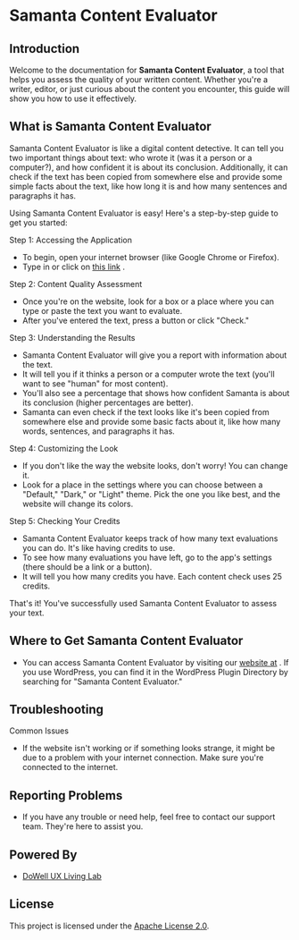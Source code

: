 # Samanta Content Evaluator

## Introduction

Welcome to the documentation for **Samanta Content Evaluator**, a tool that helps you assess the quality of your written content. Whether you're a writer, editor, or just curious about the content you encounter, this guide will show you how to use it effectively.

## What is Samanta Content Evaluator

Samanta Content Evaluator is like a digital content detective. It can tell you two important things about text: who wrote it (was it a person or a computer?), and how confident it is about its conclusion. Additionally, it can check if the text has been copied from somewhere else and provide some simple facts about the text, like how long it is and how many sentences and paragraphs it has.

Using Samanta Content Evaluator is easy! Here's a step-by-step guide to get you started:

Step 1: Accessing the Application

- To begin, open your internet browser (like Google Chrome or Firefox).
- Type in or click on [this link](https://www.uxlivinglab.net/samantacontentevaluator/wp-admin/admin.php?page=samanta) .

Step 2: Content Quality Assessment

- Once you're on the website, look for a box or a place where you can type or paste the text you want to evaluate.
- After you've entered the text, press a button or click "Check."

Step 3: Understanding the Results

- Samanta Content Evaluator will give you a report with information about the text.
- It will tell you if it thinks a person or a computer wrote the text (you'll want to see "human" for most content).
- You'll also see a percentage that shows how confident Samanta is about its conclusion (higher percentages are better).
- Samanta can even check if the text looks like it's been copied from somewhere else and provide some basic facts about it, like how many words, sentences, and paragraphs it has.

Step 4: Customizing the Look

- If you don't like the way the website looks, don't worry! You can change it.
- Look for a place in the settings where you can choose between a "Default," "Dark," or "Light" theme. Pick the one you like best, and the website will change its colors.

Step 5: Checking Your Credits

- Samanta Content Evaluator keeps track of how many text evaluations you can do. It's like having credits to use.
- To see how many evaluations you have left, go to the app's settings (there should be a link or a button).
- It will tell you how many credits you have. Each content check uses 25 credits.

That's it! You've successfully used Samanta Content Evaluator to assess your text.

## Where to Get Samanta Content Evaluator

- You can access Samanta Content Evaluator by visiting our [website at](https://www.uxlivinglab.net/samantacontentevaluator/wp-admin/admin.php?page=samanta) . If you use WordPress, you can find it in the WordPress Plugin Directory by searching for "Samanta Content Evaluator."

## Troubleshooting

Common Issues

- If the website isn't working or if something looks strange, it might be due to a problem with your internet connection. Make sure you're connected to the internet.

## Reporting Problems

- If you have any trouble or need help, feel free to contact our support team. They're here to assist you.

## Powered By
- [DoWell UX Living Lab](https://uxlivinglab.com/en/)

## License

This project is licensed under the [Apache License 2.0](https://github.com/DoWellUXLab-Wordpress-Plugins/Samanta-Content-Evaluator/blob/main/LICENSE).


